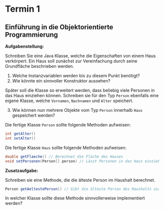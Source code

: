 # Termin 1

## Einführung in die Objektorientierte Programmierung

__Aufgabenstellung:__

Schreiben Sie eine Java Klasse, welche die Eigenschaften von einem Haus verkörpert. Ein Haus soll zunächst zur Vereinfachung durch seine Grundfläche beschrieben werden.

  1. Welche Instanzvariablen werden bis zu diesem Punkt benötigt?
  2. Wie könnte ein sinnvoller Konstruktor aussehen?

Später soll die Klasse so erweitert werden, dass beliebig viele Personen in das Haus einziehen können. Schreiben sie für den Typ `Person` ebenfalls eine eigene Klasse, welche `Vornamen`, `Nachnamen` und `Alter` speichert.

  3. Wie können nun mehrere Objekte vom Typ `Person` innerhalb `Haus` gespeichert werden?

Die fertige Klasse `Person` sollte folgende Methoden aufweisen:

```java
int getAlter()
int setAlter()
```

Die fertige Klasse `Haus` sollte folgende Methoden aufweisen:

```java
double getFlaeche() // Berechnet die Fläche des Hauses
void setPersonen(Person[] person) // Lässt Personen in das Haus einziehen
```

__Zusatzaufgabe:__

Schreiben sie eine Methode, die die älteste Person im Haushalt berechnet.

```java
Person getAeltestePerson() // Gibt die älteste Person des Haushalts zurück
```

In welcher Klasse sollte diese Methode sinnvollerweise implementiert werden?





